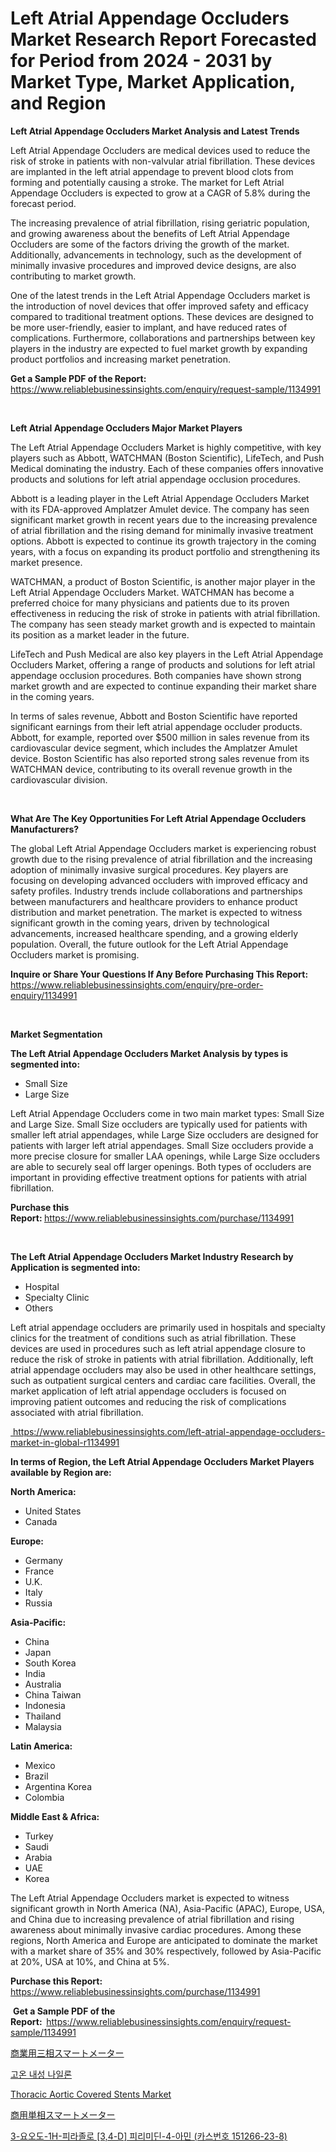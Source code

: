 <p><h1>Left Atrial Appendage Occluders Market Research Report Forecasted for Period from 2024 -  2031 by Market Type, Market Application, and Region</h1></p><p><strong>Left Atrial Appendage Occluders Market Analysis and Latest Trends</strong></p>
<p><p>Left Atrial Appendage Occluders are medical devices used to reduce the risk of stroke in patients with non-valvular atrial fibrillation. These devices are implanted in the left atrial appendage to prevent blood clots from forming and potentially causing a stroke. The market for Left Atrial Appendage Occluders is expected to grow at a CAGR of 5.8% during the forecast period. </p><p>The increasing prevalence of atrial fibrillation, rising geriatric population, and growing awareness about the benefits of Left Atrial Appendage Occluders are some of the factors driving the growth of the market. Additionally, advancements in technology, such as the development of minimally invasive procedures and improved device designs, are also contributing to market growth.</p><p>One of the latest trends in the Left Atrial Appendage Occluders market is the introduction of novel devices that offer improved safety and efficacy compared to traditional treatment options. These devices are designed to be more user-friendly, easier to implant, and have reduced rates of complications. Furthermore, collaborations and partnerships between key players in the industry are expected to fuel market growth by expanding product portfolios and increasing market penetration.</p></p>
<p><strong>Get a Sample PDF of the Report:&nbsp;</strong> <a href="https://www.reliablebusinessinsights.com/enquiry/request-sample/1134991">https://www.reliablebusinessinsights.com/enquiry/request-sample/1134991</a></p>
<p>&nbsp;</p>
<p><strong>Left Atrial Appendage Occluders Major Market Players</strong></p>
<p><p>The Left Atrial Appendage Occluders Market is highly competitive, with key players such as Abbott, WATCHMAN (Boston Scientific), LifeTech, and Push Medical dominating the industry. Each of these companies offers innovative products and solutions for left atrial appendage occlusion procedures.</p><p>Abbott is a leading player in the Left Atrial Appendage Occluders Market with its FDA-approved Amplatzer Amulet device. The company has seen significant market growth in recent years due to the increasing prevalence of atrial fibrillation and the rising demand for minimally invasive treatment options. Abbott is expected to continue its growth trajectory in the coming years, with a focus on expanding its product portfolio and strengthening its market presence.</p><p>WATCHMAN, a product of Boston Scientific, is another major player in the Left Atrial Appendage Occluders Market. WATCHMAN has become a preferred choice for many physicians and patients due to its proven effectiveness in reducing the risk of stroke in patients with atrial fibrillation. The company has seen steady market growth and is expected to maintain its position as a market leader in the future.</p><p>LifeTech and Push Medical are also key players in the Left Atrial Appendage Occluders Market, offering a range of products and solutions for left atrial appendage occlusion procedures. Both companies have shown strong market growth and are expected to continue expanding their market share in the coming years.</p><p>In terms of sales revenue, Abbott and Boston Scientific have reported significant earnings from their left atrial appendage occluder products. Abbott, for example, reported over $500 million in sales revenue from its cardiovascular device segment, which includes the Amplatzer Amulet device. Boston Scientific has also reported strong sales revenue from its WATCHMAN device, contributing to its overall revenue growth in the cardiovascular division.</p></p>
<p>&nbsp;</p>
<p><strong>What Are The Key Opportunities For Left Atrial Appendage Occluders Manufacturers?</strong></p>
<p><p>The global Left Atrial Appendage Occluders market is experiencing robust growth due to the rising prevalence of atrial fibrillation and the increasing adoption of minimally invasive surgical procedures. Key players are focusing on developing advanced occluders with improved efficacy and safety profiles. Industry trends include collaborations and partnerships between manufacturers and healthcare providers to enhance product distribution and market penetration. The market is expected to witness significant growth in the coming years, driven by technological advancements, increased healthcare spending, and a growing elderly population. Overall, the future outlook for the Left Atrial Appendage Occluders market is promising.</p></p>
<p><strong>Inquire or Share Your Questions If Any Before Purchasing This Report:</strong> <a href="https://www.reliablebusinessinsights.com/enquiry/pre-order-enquiry/1134991">https://www.reliablebusinessinsights.com/enquiry/pre-order-enquiry/1134991</a></p>
<p>&nbsp;</p>
<p><strong>Market Segmentation</strong></p>
<p><strong>The Left Atrial Appendage Occluders Market Analysis by types is segmented into:</strong></p>
<p><ul><li>Small Size</li><li>Large Size</li></ul></p>
<p><p>Left Atrial Appendage Occluders come in two main market types: Small Size and Large Size. Small Size occluders are typically used for patients with smaller left atrial appendages, while Large Size occluders are designed for patients with larger left atrial appendages. Small Size occluders provide a more precise closure for smaller LAA openings, while Large Size occluders are able to securely seal off larger openings. Both types of occluders are important in providing effective treatment options for patients with atrial fibrillation.</p></p>
<p><strong>Purchase this Report:&nbsp;</strong><a href="https://www.reliablebusinessinsights.com/purchase/1134991">https://www.reliablebusinessinsights.com/purchase/1134991</a></p>
<p>&nbsp;</p>
<p><strong>The Left Atrial Appendage Occluders Market Industry Research by Application is segmented into:</strong></p>
<p><ul><li>Hospital</li><li>Specialty Clinic</li><li>Others</li></ul></p>
<p><p>Left atrial appendage occluders are primarily used in hospitals and specialty clinics for the treatment of conditions such as atrial fibrillation. These devices are used in procedures such as left atrial appendage closure to reduce the risk of stroke in patients with atrial fibrillation. Additionally, left atrial appendage occluders may also be used in other healthcare settings, such as outpatient surgical centers and cardiac care facilities. Overall, the market application of left atrial appendage occluders is focused on improving patient outcomes and reducing the risk of complications associated with atrial fibrillation.</p></p>
<p><a href="https://www.reliablebusinessinsights.com/left-atrial-appendage-occluders-market-in-global-r1134991">&nbsp;https://www.reliablebusinessinsights.com/left-atrial-appendage-occluders-market-in-global-r1134991</a></p>
<p><strong>In terms of Region, the Left Atrial Appendage Occluders Market Players available by Region are:</strong></p>
<p>
    <p> <strong> North America: </strong>
        <ul>
            <li>United States</li>
            <li>Canada</li>
        </ul>
        </p> 
    <p> <strong> Europe: </strong>
        <ul>
            <li>Germany</li>
            <li>France</li>
            <li>U.K.</li>
            <li>Italy</li>
            <li>Russia</li>
        </ul>
        </p> 
    <p> <strong> Asia-Pacific: </strong>
        <ul>
            <li>China</li>
            <li>Japan</li>
            <li>South Korea</li>
            <li>India</li>
            <li>Australia</li>
            <li>China Taiwan</li>
            <li>Indonesia</li>
            <li>Thailand</li>
            <li>Malaysia</li>
        </ul>
        </p> 
    <p> <strong> Latin America: </strong>
        <ul>
            <li>Mexico</li>
            <li>Brazil</li>
            <li>Argentina Korea</li>
            <li>Colombia</li>
        </ul>
        </p> 
    <p> <strong> Middle East & Africa: </strong>
        <ul>
            <li>Turkey</li>
            <li>Saudi</li>
            <li>Arabia</li>
            <li>UAE</li>
            <li>Korea</li>
        </ul>
    </p>
    </p>
<p><p>The Left Atrial Appendage Occluders market is expected to witness significant growth in North America (NA), Asia-Pacific (APAC), Europe, USA, and China due to increasing prevalence of atrial fibrillation and rising awareness about minimally invasive cardiac procedures. Among these regions, North America and Europe are anticipated to dominate the market with a market share of 35% and 30% respectively, followed by Asia-Pacific at 20%, USA at 10%, and China at 5%.</p></p>
<p><strong>Purchase this Report: </strong><a href="https://www.reliablebusinessinsights.com/purchase/1134991">https://www.reliablebusinessinsights.com/purchase/1134991</a></p>
<p>&nbsp;<strong>Get a Sample PDF of the Report:&nbsp;&nbsp;</strong><a href="https://www.reliablebusinessinsights.com/enquiry/request-sample/1134991">https://www.reliablebusinessinsights.com/enquiry/request-sample/1134991</a></p>
<p><strong></strong></p>
<p><p><a href="https://github.com/hwbcz413288296/Market-Research-Report-List-2/blob/main/7913337106178.md">商業用三相スマートメーター</a></p><p><a href="https://github.com/emakpiahsopiah/Market-Research-Report-List-1/blob/main/8938446100038.md">고온 내성 나일론</a></p><p><a href="https://github.com/Sherrillcrooksxa8i18ucf2m/Market-Research-Report-List-2/blob/main/thoracic-aortic-covered-stents-market.md">Thoracic Aortic Covered Stents Market</a></p><p><a href="https://github.com/JacksonWiza1924/Market-Research-Report-List-2/blob/main/3354452106179.md">商用単相スマートメーター</a></p><p><a href="https://github.com/ROBERTS65DAVID/Market-Research-Report-List-1/blob/main/9614491100035.md">3-요오도-1H-피라졸로 [3,4-D] 피리미딘-4-아민 (카스번호 151266-23-8)</a></p></p>